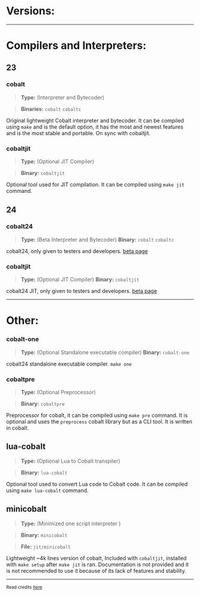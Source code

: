 # Versions:

***
# Compilers and Interpreters:
## 23
### cobalt 
> **Type:** (Interpreter and Bytecoder) 

> **Binaries:** `cobalt` `cobaltc`

Original lightweight Cobalt interpreter and bytecoder. It can be compiled using
`make` and is the default option, it has the most and newest features and is
the most stable and portable. On sync with cobaltjit.
### cobaltjit 
> **Type:** (Optional JIT Compiler) 

> **Binary:** `cobaltjit`

Optional tool used for JIT compilation. It can be compiled using
`make jit` command. 

## 24
### cobalt24
> **Type:** (Beta Interpreter and Bytecoder)
> **Binary:** `cobalt` `cobaltc`

cobalt24, only given to testers and developers. [beta page](https://cobaltlang.vercel.app/beta)

### cobaltjit
> **Type:** (Optional JIT Compiler)
> **Binary:** `cobaltjit`

cobalt24 JIT, only given to testers and developers. [beta page](https://cobaltlang.vercel.app/beta)
***
# Other:
### cobalt-one
> **Type:** (Optional Standalone executable compiler)
> **Binary:** `cobalt-one`

cobalt24 standalone executable compiler. `make one`
### cobaltpre
> **Type:** (Optional Preprocessor)

> **Binary:** `cobaltpre`

Preprocessor for cobalt, it can be compiled using `make pre` command. It is
optional and uses the `preprocess` cobalt library but as a CLI tool. It is
written in cobalt.
## lua-cobalt 
> **Type:** (Optional Lua to Cobalt transpiler) 

> **Binary:** `lua-cobalt`

Optional tool used to convert Lua code to Cobalt code. It can be compiled using
`make lua-cobalt` command.
## minicobalt 
> **Type:** (Minimized one script interpreter ) 

> **Binary:** `minicobalt`

> **File:** `jit/minicobalt`

Lightweight ~4k lines version of cobalt, Included with `cobaltjit`, installed with
`make setup` after `make jit` is ran. Documentation is not provided and 
it is not recommended to use it because of its lack of features and stability.

***

<sub>Read credits [here](https://github.com/cobalt-lang/cobalt/blob/master/COPYRIGHTS.md)</sub>